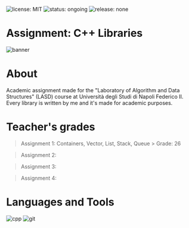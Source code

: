 ![license: MIT](https://badgen.net/badge/license/MIT/blue)
![status: ongoing](https://badgen.net/badge/status/ongoing/orange)
![release: none](https://badgen.net/badge/release/none/purple)
# Assignment: C++ Libraries
![banner](https://user-images.githubusercontent.com/43990877/229632544-9a562782-f293-43f4-83f6-a8a8da1bc80d.png)

# About
Academic assignment made for the "Laboratory of Algorithm and Data Structures" (LASD) course at Università degli Studi di Napoli Federico II. Every library is written by me and it's made for academic purposes.

# Teacher's grades
> Assignment 1: Containers, Vector, List, Stack, Queue > Grade: 26

> Assignment 2:

> Assignment 3:

> Assignment 4:

# Languages and Tools
![cpp](https://user-images.githubusercontent.com/43990877/221264171-0ed9c86f-7cb2-405a-b44e-508965305c0c.png)
![git](https://user-images.githubusercontent.com/43990877/221264181-efd66129-e574-441b-88ac-38f1916f7abc.png)
